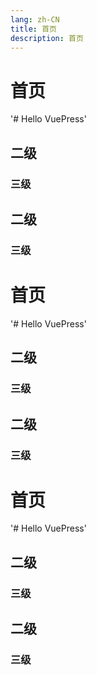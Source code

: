 ```yaml
---
lang: zh-CN
title: 首页
description: 首页
---
```


# 首页
'# Hello VuePress' 
## 二级 
### 三级

## 二级 
### 三级

# 首页
'# Hello VuePress' 
## 二级 
### 三级

## 二级 
### 三级

# 首页
'# Hello VuePress' 
## 二级 
### 三级

## 二级 
### 三级
